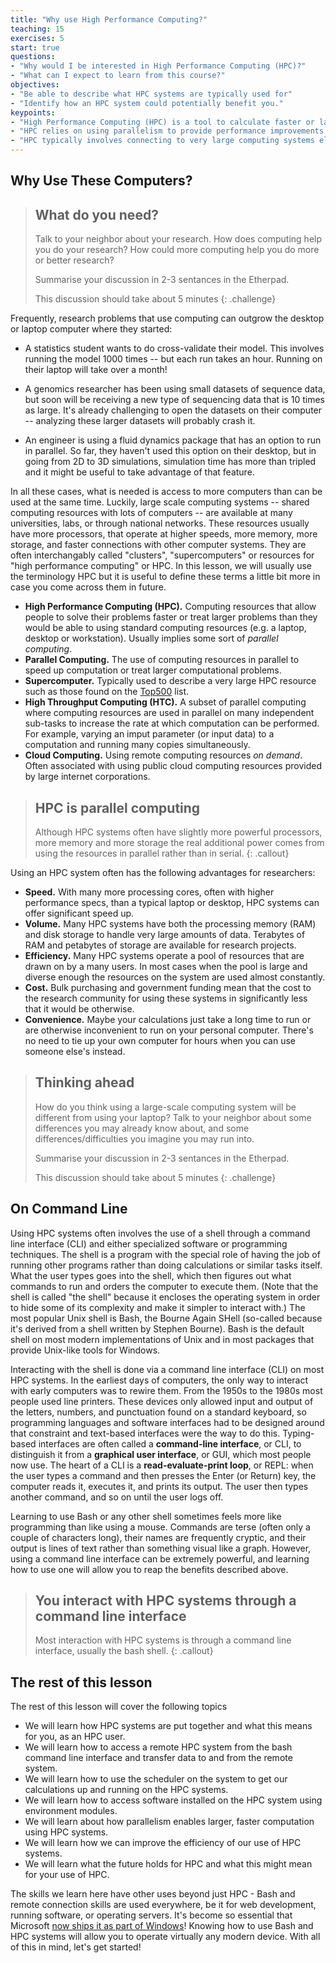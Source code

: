 ```yaml
---
title: "Why use High Performance Computing?"
teaching: 15
exercises: 5
start: true
questions:
- "Why would I be interested in High Performance Computing (HPC)?"
- "What can I expect to learn from this course?"
objectives:
- "Be able to describe what HPC systems are typically used for"
- "Identify how an HPC system could potentially benefit you."  
keypoints:
- "High Performance Computing (HPC) is a tool to calculate faster or larger than is possible on your own system."
- "HPC relies on using parallelism to provide performance improvements."
- "HPC typically involves connecting to very large computing systems elsewhere in the world."
---
```


## Why Use These Computers?

> ## What do you need?  
>
> Talk to your neighbor about your research.  How does computing
> help you do your research?  How could more computing help you
> do more or better research?  
>
> Summarise your discussion in 2-3 sentances in the Etherpad.
> 
> This discussion should take about 5 minutes
{: .challenge}

Frequently, research problems that use computing can outgrow the desktop
or laptop computer where they started:

* A statistics student wants to do cross-validate their model.  This involves
running the model 1000 times -- but each run takes an hour.  Running on their
laptop will take over a month!

* A genomics researcher has been using small datasets of sequence data, but
soon will be receiving a new type of sequencing data that is 10 times as large.
It's already challenging to open the datasets on their computer -- analyzing
these larger datasets will probably crash it.

* An engineer is using a fluid dynamics package that has an option to run
in parallel.  So far, they haven't used this option on their desktop, but in
going from 2D to 3D simulations, simulation time has more than tripled and it
might be useful to take advantage of that feature.  

In all these cases, what is needed is access to more computers than can be
used at the same time.  Luckily, large scale computing systems -- shared computing
resources with lots of computers -- are available at many universities, labs,
or through national networks.  These resources usually have
more processors, that operate at higher speeds, more memory, more storage, and
faster connections with other computer systems.  They are often interchangably called
"clusters", "supercomputers" or resources for "high performance computing" or
HPC.  In this lesson, we will usually use the terminology HPC but it is useful 
to define these terms a little bit more in case you come across them in future.

* **High Performance Computing (HPC).** Computing resources that allow people to 
solve their problems faster or treat larger problems than they would be able to
using standard computing resources (e.g. a laptop, desktop or workstation). Usually
implies some sort of *parallel computing*.
* **Parallel Computing.** The use of computing resources in parallel to speed up
computation or treat larger computational problems.
* **Supercomputer.** Typically used to describe a very large HPC resource such
as those found on the [Top500](http://www.top500.org) list.
* **High Throughput Computing (HTC).** A subset of parallel computing where 
computing resources are used in parallel on many independent sub-tasks to increase
the rate at which computation can be performed. For example, varying an imput 
parameter (or input data) to a computation and running many copies simultaneously.
* **Cloud Computing.** Using remote computing resources *on demand*. Often associated 
with using public cloud computing resources provided by large internet corporations.

> ## HPC is parallel computing
> Although HPC systems often have slightly more powerful processors, more memory and
> more storage the real additional power comes from using the resources in parallel
> rather than in serial.
{: .callout}

Using an HPC system often has the following advantages for researchers:

* **Speed.** With many more processing cores, often with higher performance specs,
  than a typical laptop or desktop, HPC systems can offer significant speed up.
* **Volume.** Many HPC systems have both the processing memory (RAM) and disk
  storage to handle very large amounts of data. Terabytes of RAM and
  petabytes of storage are available for research projects.
* **Efficiency.** Many HPC systems operate a pool of resources that are drawn
  on by a many users.  In most cases when the pool is large and diverse enough
  the resources on the system are used almost constantly.
* **Cost.** Bulk purchasing and government funding mean that the cost to the
  research community for using these systems in significantly less that it
  would be otherwise.
* **Convenience.** Maybe your calculations just take a long time to run or are
  otherwise inconvenient to run on your personal computer. There's no need to
  tie up your own computer for hours when you can use someone else's instead.

> ## Thinking ahead
>
> How do you think using a large-scale computing system will be different
> from using your laptop? Talk to your neighbor about some
> differences you may already know about, and some
> differences/difficulties you imagine you may run into.
>
> Summarise your discussion in 2-3 sentances in the Etherpad.
> 
> This discussion should take about 5 minutes
{: .challenge}

## On Command Line

Using HPC systems often involves the use of a shell through a command line
interface (CLI) and either specialized software or programming techniques.  The
shell is a program with the special role of having the job of running other
programs rather than doing calculations or similar tasks itself.  What the user
types goes into the shell, which then figures out what commands to run and
orders the computer to execute them.  (Note that the shell is called "the
shell" because it encloses the operating system in order to hide some of its
complexity and make it simpler to interact with.)  The most popular Unix shell
is Bash, the Bourne Again SHell (so-called because it's derived from a shell
written by Stephen Bourne).  Bash is the default shell on most modern
implementations of Unix and in most packages that provide Unix-like tools for
Windows.

Interacting with the shell is done via a command line interface (CLI) on most
HPC systems.  In the earliest days of computers, the only way to interact with
early computers was to rewire them.  From the 1950s to the 1980s most people
used line printers.  These devices only allowed input and output of the
letters, numbers, and punctuation found on a standard keyboard, so programming
languages and software interfaces had to be designed around that constraint and
text-based interfaces were the way to do this.  Typing-based interfaces are
often called a **command-line interface**, or CLI, to distinguish it from a
**graphical user interface**, or GUI, which most people now use.  The heart of
a CLI is a **read-evaluate-print loop**, or REPL: when the user types a command
and then presses the Enter (or Return) key, the computer reads it, executes it,
and prints its output.  The user then types another command, and so on until
the user logs off.

Learning to use Bash or any other shell sometimes feels more like programming
than like using a mouse.  Commands are terse (often only a couple of characters
long), their names are frequently cryptic, and their output is lines of text
rather than something visual like a graph.  However, using a command line
interface can be extremely powerful, and learning how to use one will allow
you to reap the benefits described above.  

> ## You interact with HPC systems through a command line interface
> Most interaction with HPC systems is through a command line interface, usually the
> bash shell.
{: .callout}


## The rest of this lesson

The rest of this lesson will cover the following topics

* We will learn how HPC systems are put together and what this means for you, as an HPC user.
* We will learn how to access a remote HPC system from the bash command line interface and transfer 
  data to and from the remote system.
* We will learn how to use the scheduler on the system to get our calculations up and running on the
  HPC systems.
* We will learn how to access software installed on the HPC system using environment modules.
* We will learn about how parallelism enables larger, faster computation using HPC systems.
* We will learn how we can improve the efficiency of our use of HPC systems.
* We will learn what the future holds for HPC and what this might mean for your use of HPC.

The skills we learn here have other uses beyond just HPC -
Bash and remote connection skills are used everywhere, be it for web development, running software, or operating servers.
It's become so essential that Microsoft
[now ships it as part of Windows](https://www.microsoft.com/en-us/store/p/ubuntu/9nblggh4msv6)!
Knowing how to use Bash and HPC systems will allow you to operate virtually any modern device.
With all of this in mind, let's get started!
